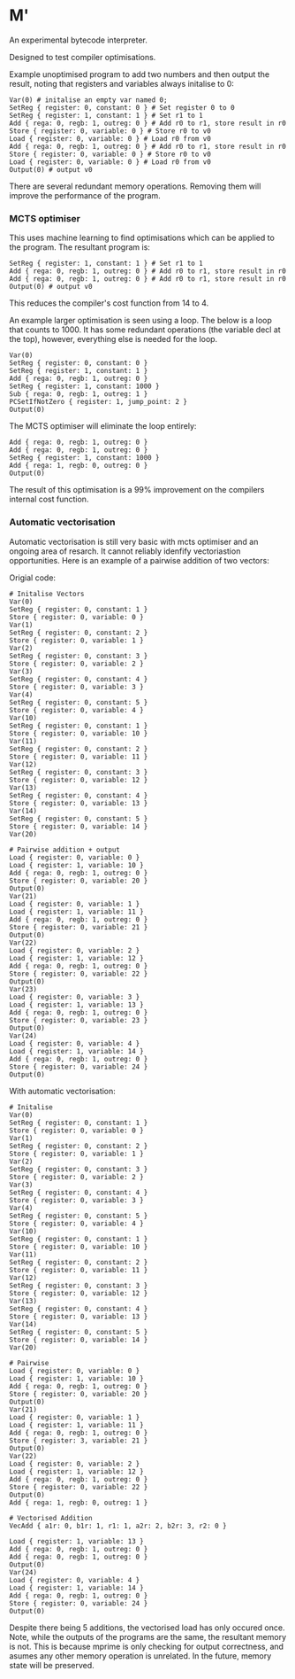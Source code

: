 # M'

An experimental bytecode interpreter.

Designed to test compiler optimisations.

Example unoptimised program to add two numbers and then output the result, noting that registers and variables always initalise to 0:

```
Var(0) # initalise an empty var named 0;
SetReg { register: 0, constant: 0 } # Set register 0 to 0
SetReg { register: 1, constant: 1 } # Set r1 to 1
Add { rega: 0, regb: 1, outreg: 0 } # Add r0 to r1, store result in r0
Store { register: 0, variable: 0 } # Store r0 to v0
Load { register: 0, variable: 0 } # Load r0 from v0
Add { rega: 0, regb: 1, outreg: 0 } # Add r0 to r1, store result in r0
Store { register: 0, variable: 0 } # Store r0 to v0
Load { register: 0, variable: 0 } # Load r0 from v0
Output(0) # output v0
```

There are several redundant memory operations. Removing them will improve the performance of the program.

### MCTS optimiser

This uses machine learning to find optimisations which can be applied to the program. The resultant program is:

```
SetReg { register: 1, constant: 1 } # Set r1 to 1
Add { rega: 0, regb: 1, outreg: 0 } # Add r0 to r1, store result in r0
Add { rega: 0, regb: 1, outreg: 0 } # Add r0 to r1, store result in r0
Output(0) # output v0
```

This reduces the compiler's cost function from 14 to 4.

An example larger optimisation is seen using a loop. The below is a loop that counts to 1000. It has some redundant operations (the variable decl at the top), however, everything else is needed for the loop.

```
Var(0)
SetReg { register: 0, constant: 0 }
SetReg { register: 1, constant: 1 }
Add { rega: 0, regb: 1, outreg: 0 }
SetReg { register: 1, constant: 1000 }
Sub { rega: 0, regb: 1, outreg: 1 }
PCSetIfNotZero { register: 1, jump_point: 2 }
Output(0)
```

The MCTS optimiser will eliminate the loop entirely:

```
Add { rega: 0, regb: 1, outreg: 0 }
Add { rega: 0, regb: 1, outreg: 0 }
SetReg { register: 1, constant: 1000 }
Add { rega: 1, regb: 0, outreg: 0 }
Output(0)
```

The result of this optimisation is a 99% improvement on the compilers internal cost function.

### Automatic vectorisation

Automatic vectorisation is still very basic with mcts optimiser and an ongoing area of resarch. It cannot reliably idenfify vectoriastion opportunities. Here is an example of a pairwise addition of two vectors:

Origial code:

```
# Initalise Vectors
Var(0)
SetReg { register: 0, constant: 1 }
Store { register: 0, variable: 0 }
Var(1)
SetReg { register: 0, constant: 2 }
Store { register: 0, variable: 1 }
Var(2)
SetReg { register: 0, constant: 3 }
Store { register: 0, variable: 2 }
Var(3)
SetReg { register: 0, constant: 4 }
Store { register: 0, variable: 3 }
Var(4)
SetReg { register: 0, constant: 5 }
Store { register: 0, variable: 4 }
Var(10)
SetReg { register: 0, constant: 1 }
Store { register: 0, variable: 10 }
Var(11)
SetReg { register: 0, constant: 2 }
Store { register: 0, variable: 11 }
Var(12)
SetReg { register: 0, constant: 3 }
Store { register: 0, variable: 12 }
Var(13)
SetReg { register: 0, constant: 4 }
Store { register: 0, variable: 13 }
Var(14)
SetReg { register: 0, constant: 5 }
Store { register: 0, variable: 14 }
Var(20)

# Pairwise addition + output
Load { register: 0, variable: 0 }
Load { register: 1, variable: 10 }
Add { rega: 0, regb: 1, outreg: 0 }
Store { register: 0, variable: 20 }
Output(0)
Var(21)
Load { register: 0, variable: 1 }
Load { register: 1, variable: 11 }
Add { rega: 0, regb: 1, outreg: 0 }
Store { register: 0, variable: 21 }
Output(0)
Var(22)
Load { register: 0, variable: 2 }
Load { register: 1, variable: 12 }
Add { rega: 0, regb: 1, outreg: 0 }
Store { register: 0, variable: 22 }
Output(0)
Var(23)
Load { register: 0, variable: 3 }
Load { register: 1, variable: 13 }
Add { rega: 0, regb: 1, outreg: 0 }
Store { register: 0, variable: 23 }
Output(0)
Var(24)
Load { register: 0, variable: 4 }
Load { register: 1, variable: 14 }
Add { rega: 0, regb: 1, outreg: 0 }
Store { register: 0, variable: 24 }
Output(0)
```

With automatic vectorisation:

```
# Initalise
Var(0)
SetReg { register: 0, constant: 1 }
Store { register: 0, variable: 0 }
Var(1)
SetReg { register: 0, constant: 2 }
Store { register: 0, variable: 1 }
Var(2)
SetReg { register: 0, constant: 3 }
Store { register: 0, variable: 2 }
Var(3)
SetReg { register: 0, constant: 4 }
Store { register: 0, variable: 3 }
Var(4)
SetReg { register: 0, constant: 5 }
Store { register: 0, variable: 4 }
Var(10)
SetReg { register: 0, constant: 1 }
Store { register: 0, variable: 10 }
Var(11)
SetReg { register: 0, constant: 2 }
Store { register: 0, variable: 11 }
Var(12)
SetReg { register: 0, constant: 3 }
Store { register: 0, variable: 12 }
Var(13)
SetReg { register: 0, constant: 4 }
Store { register: 0, variable: 13 }
Var(14)
SetReg { register: 0, constant: 5 }
Store { register: 0, variable: 14 }
Var(20)

# Pairwise
Load { register: 0, variable: 0 }
Load { register: 1, variable: 10 }
Add { rega: 0, regb: 1, outreg: 0 }
Store { register: 0, variable: 20 }
Output(0)
Var(21)
Load { register: 0, variable: 1 }
Load { register: 1, variable: 11 }
Add { rega: 0, regb: 1, outreg: 0 }
Store { register: 3, variable: 21 }
Output(0)
Var(22)
Load { register: 0, variable: 2 }
Load { register: 1, variable: 12 }
Add { rega: 0, regb: 1, outreg: 0 }
Store { register: 0, variable: 22 }
Output(0)
Add { rega: 1, regb: 0, outreg: 1 }

# Vectorised Addition
VecAdd { a1r: 0, b1r: 1, r1: 1, a2r: 2, b2r: 3, r2: 0 }

Load { register: 1, variable: 13 }
Add { rega: 0, regb: 1, outreg: 0 }
Add { rega: 0, regb: 1, outreg: 0 }
Output(0)
Var(24)
Load { register: 0, variable: 4 }
Load { register: 1, variable: 14 }
Add { rega: 0, regb: 1, outreg: 0 }
Store { register: 0, variable: 24 }
Output(0)
```

Despite there being 5 additions, the vectorised load has only occured once. Note, while the outputs of the programs are the same, the resultant memory is not. This is because mprime is only checking for output correctness, and asumes any other memory operation is unrelated. In the future, memory state will be preserved.
